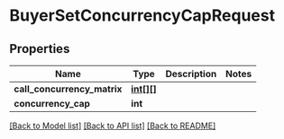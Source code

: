 # BuyerSetConcurrencyCapRequest

## Properties
Name | Type | Description | Notes
------------ | ------------- | ------------- | -------------
**call_concurrency_matrix** | [**int[][]**](array.md) |  | 
**concurrency_cap** | **int** |  | 

[[Back to Model list]](../README.md#documentation-for-models) [[Back to API list]](../README.md#documentation-for-api-endpoints) [[Back to README]](../README.md)


